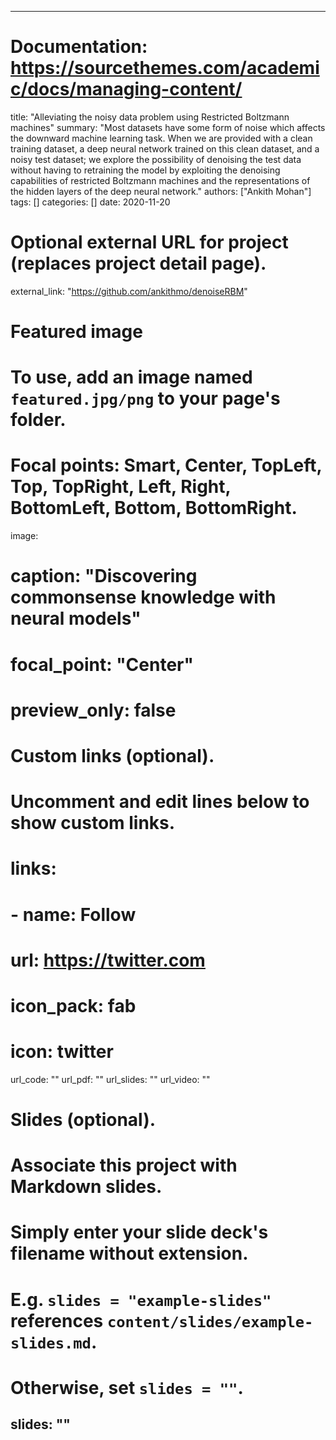 
---
# Documentation: https://sourcethemes.com/academic/docs/managing-content/

title: "Alleviating the noisy data problem using Restricted Boltzmann machines"
summary: "Most datasets have some form of noise which affects the downward machine learning task. When we are provided with a clean training dataset, a deep neural network trained on this clean dataset, and a noisy test dataset; we explore the possibility of denoising the test data without having to retraining the model by exploiting the denoising capabilities of restricted Boltzmann machines and the representations of the hidden layers of the deep neural network."
authors: ["Ankith Mohan"]
tags: []
categories: []
date: 2020-11-20

# Optional external URL for project (replaces project detail page).
external_link: "https://github.com/ankithmo/denoiseRBM"

# Featured image
# To use, add an image named `featured.jpg/png` to your page's folder.
# Focal points: Smart, Center, TopLeft, Top, TopRight, Left, Right, BottomLeft, Bottom, BottomRight.
image:
#  caption: "Discovering commonsense knowledge with neural models"
#  focal_point: "Center"
#  preview_only: false

# Custom links (optional).
#   Uncomment and edit lines below to show custom links.
# links:
# - name: Follow
#   url: https://twitter.com
#   icon_pack: fab
#   icon: twitter

url_code: ""
url_pdf: ""
url_slides: ""
url_video: ""

# Slides (optional).
#   Associate this project with Markdown slides.
#   Simply enter your slide deck's filename without extension.
#   E.g. `slides = "example-slides"` references `content/slides/example-slides.md`.
#   Otherwise, set `slides = ""`.
slides: ""
---